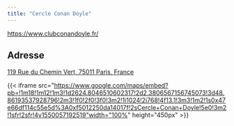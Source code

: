 ```yaml
---
title: "Cercle Conan Doyle"
---
```


https://www.clubconandoyle.fr/

## Adresse

[119 Rue du Chemin Vert, 75011 Paris, France](https://goo.gl/maps/QXKmeKoRgs62)

{{< iframe src="https://www.google.com/maps/embed?pb=!1m18!1m12!1m3!1d2624.8046510602317!2d2.3806567156745073!3d48.86193537928796!2m3!1f0!2f0!3f0!3m2!1i1024!2i768!4f13.1!3m3!1m2!1s0x47e66df114c55e5d%3A0xf5012250da14017f!2sCercle+Conan+Doyle!5e0!3m2!1sfr!2sfr!4v1550057192519"width="100%" height="450px" >}}
